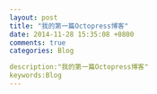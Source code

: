 ```yaml
---
layout: post
title: "我的第一篇Octopress博客"
date: 2014-11-28 15:35:08 +0800
comments: true
categories: Blog

description:"我的第一篇Octopress博客"
keywords:Blog
---
```

